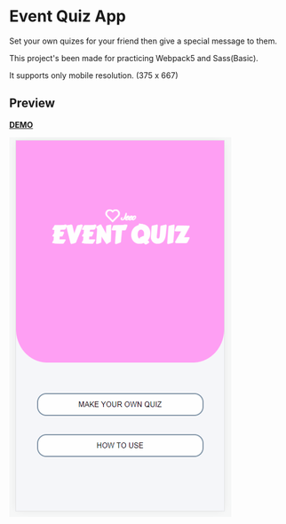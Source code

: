# Event Quiz App

Set your own quizes for your friend then give a special message to them.

This project's been made for practicing Webpack5 and Sass(Basic).

It supports only mobile resolution. (375 x 667)

## Preview

**[DEMO](https://hsk-kr.github.io/event-quiz/dist/)**

![Preview](https://github.com/hsk-kr/event-quiz/blob/main/docs/preview.gif?raw=true)
